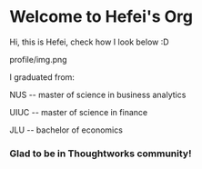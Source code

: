 # Welcome to Hefei's Org

Hi, this is Hefei, check how I look below :D

profile/img.png


I graduated from:

NUS -- master of science in business analytics

UIUC -- master of science in finance

JLU -- bachelor of economics

### Glad to be in Thoughtworks community!
